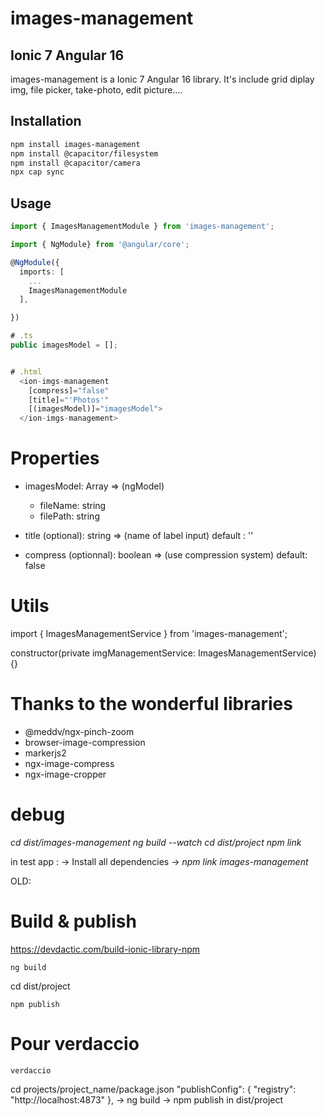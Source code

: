 # images-management
## Ionic 7 Angular 16

images-management is a Ionic 7 Angular 16 library. It's include grid diplay img, file picker, take-photo, edit picture....

## Installation


```bash
npm install images-management
npm install @capacitor/filesystem
npm install @capacitor/camera
npx cap sync
```

## Usage

```ts
import { ImagesManagementModule } from 'images-management';

import { NgModule} from '@angular/core';

@NgModule({
  imports: [
    ...
    ImagesManagementModule
  ],

})

# .ts
public imagesModel = [];


# .html
  <ion-imgs-management 
    [compress]="false" 
    [title]="'Photos'" 
    [(imagesModel)]="imagesModel">
  </ion-imgs-management>


```

# Properties
- imagesModel: Array => (ngModel)
   - fileName: string
   - filePath: string

- title (optional): string => (name of label input)
    default : ''

- compress (optionnal): boolean => (use compression system)
    default: false

# Utils
import { ImagesManagementService } from 'images-management';

  constructor(private imgManagementService: ImagesManagementService) {}



# Thanks to the wonderful libraries

- @meddv/ngx-pinch-zoom
- browser-image-compression
- markerjs2
- ngx-image-compress
- ngx-image-cropper


# debug
*cd dist/images-management*
*ng build --watch*
*cd dist/project*
*npm link*

in test app :
-> Install all dependencies
-> *npm link images-management*

OLD:
<!-- If module not found on test app
```Powershell
npm root -g
rmdir 'C:/Users/.../AppData/Roaming/npm/node_modules/images-management'
cd dist/images-management
npm unlink images-management
ng build --watch (at root)
MAYBE npm i in dist/project
npm link
```
Verify in "C:/Users/.../AppData/Roaming/npm/node_modules/images-management" if node_modules exist -->

# Build & publish
https://devdactic.com/build-ionic-library-npm


```root
ng build
```
cd dist/project
```
npm publish
```

# Pour verdaccio

```terminal
verdaccio
```

cd projects/project_name/package.json
"publishConfig": {
    "registry": "http://localhost:4873"
  },
  -> ng build
  -> npm publish in dist/project


